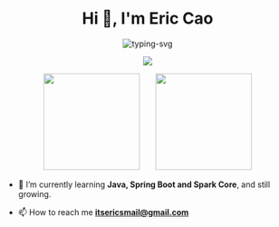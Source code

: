 <h1 align="center">Hi 👋, I'm Eric Cao</h1>
<p align="center">
   <img src="https://readme-typing-svg.herokuapp.com?color=%2318546E&lines=Stay+hungry%2C+Stay+foolish.;%E6%89%80%E7%9F%A5%E7%94%9A%E5%B0%91%EF%BC%8C%E6%89%80%E5%AD%A6%E7%94%9A%E5%BE%AE%E3%80%82" alt="typing-svg">
</p>
<p align="center">
<a title="github" target="_blank" href="https://github.com/caoergou"><img src="https://img.shields.io/badge/dynamic/json?label=GitHub&suffix=%20followers&query=%24.data.totalSubs&url=https%3A%2F%2Fapi.spencerwoo.com%2Fsubstats%2F%3Fsource%3Dgithub%26queryKey%3Dcaoergou&labelColor=282c34&color=353940&logo=github&longCache=true" ></a>
</p>

<div align="center">
<span>  </span>
<img height="170px" src="https://github-readme-stats.vercel.app/api?username=caoergou" /><span>  </span><img height="170px" src="https://github-readme-stats.vercel.app/api/top-langs/?username=caoergou&layout=compact&langs_count=8" />
<span>  </span>
</div>

- 🌱 I’m currently learning **Java, Spring Boot and Spark Core**, and still growing.

- 📫 How to reach me **itsericsmail@gmail.com**
